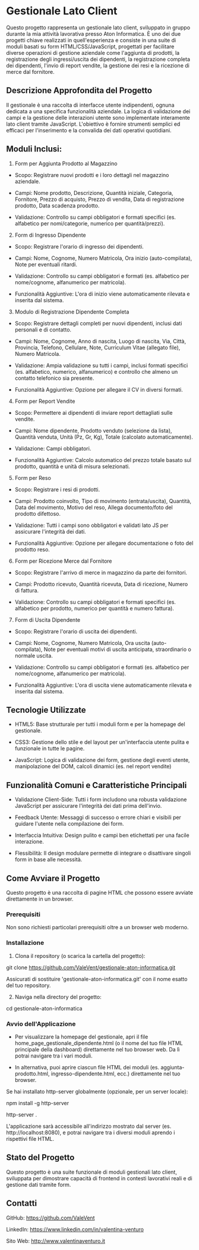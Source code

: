 # Gestionale Lato Client

Questo progetto rappresenta un gestionale lato client, sviluppato in gruppo durante la mia attività lavorativa presso Aton Informatica. È uno dei due progetti chiave realizzati in quell'esperienza e consiste in una suite di moduli basati su form HTML/CSS/JavaScript, progettati per facilitare diverse operazioni di gestione aziendale come l'aggiunta di prodotti, la registrazione degli ingressi/uscita dei dipendenti, la registrazione completa dei dipendenti, l'invio di report vendite, la gestione dei resi e la ricezione di merce dal fornitore.


## Descrizione Approfondita del Progetto

Il gestionale è una raccolta di interfacce utente indipendenti, ognuna dedicata a una specifica funzionalità aziendale. La logica di validazione dei campi e la gestione delle interazioni utente sono implementate interamente lato client tramite JavaScript. L'obiettivo è fornire strumenti semplici ed efficaci per l'inserimento e la convalida dei dati operativi quotidiani.


## Moduli Inclusi:

1. Form per Aggiunta Prodotto al Magazzino

 - Scopo: Registrare nuovi prodotti e i loro dettagli nel magazzino aziendale.

 - Campi: Nome prodotto, Descrizione, Quantità iniziale, Categoria, Fornitore, Prezzo di acquisto, Prezzo di vendita, Data di registrazione prodotto, Data scadenza prodotto.

 - Validazione: Controllo su campi obbligatori e formati specifici (es. alfabetico per nomi/categorie, numerico per quantità/prezzi).

2. Form di Ingresso Dipendente

 - Scopo: Registrare l'orario di ingresso dei dipendenti.

 - Campi: Nome, Cognome, Numero Matricola, Ora inizio (auto-compilata), Note per eventuali ritardi.

 - Validazione: Controllo su campi obbligatori e formati (es. alfabetico per nome/cognome, alfanumerico per matricola).

 - Funzionalità Aggiuntive: L'ora di inizio viene automaticamente rilevata e inserita dal sistema.

3. Modulo di Registrazione Dipendente Completa

 - Scopo: Registrare dettagli completi per nuovi dipendenti, inclusi dati personali e di contatto.

 - Campi: Nome, Cognome, Anno di nascita, Luogo di nascita, Via, Città, Provincia, Telefono, Cellulare, Note, Curriculum Vitae (allegato file), Numero Matricola.

 - Validazione: Ampia validazione su tutti i campi, inclusi formati specifici (es. alfabetico, numerico, alfanumerico) e controllo che almeno un contatto telefonico sia presente.

 - Funzionalità Aggiuntive: Opzione per allegare il CV in diversi formati.

4. Form per Report Vendite

 - Scopo: Permettere ai dipendenti di inviare report dettagliati sulle vendite.

 - Campi: Nome dipendente, Prodotto venduto (selezione da lista), Quantità venduta, Unità (Pz, Gr, Kg), Totale (calcolato automaticamente).

 - Validazione: Campi obbligatori.

 - Funzionalità Aggiuntive: Calcolo automatico del prezzo totale basato sul prodotto, quantità e unità di misura selezionati.

5. Form per Reso

 - Scopo: Registrare i resi di prodotti.

 - Campi: Prodotto coinvolto, Tipo di movimento (entrata/uscita), Quantità, Data del movimento, Motivo del reso, Allega documento/foto del prodotto difettoso.

 - Validazione: Tutti i campi sono obbligatori e validati lato JS per assicurare l'integrità dei dati.

 - Funzionalità Aggiuntive: Opzione per allegare documentazione o foto del prodotto reso.

6. Form per Ricezione Merce dal Fornitore

 - Scopo: Registrare l'arrivo di merce in magazzino da parte dei fornitori.

 - Campi: Prodotto ricevuto, Quantità ricevuta, Data di ricezione, Numero di fattura.

 - Validazione: Controllo su campi obbligatori e formati specifici (es. alfabetico per prodotto, numerico per quantità e numero fattura).

7. Form di Uscita Dipendente

 - Scopo: Registrare l'orario di uscita dei dipendenti.

 - Campi: Nome, Cognome, Numero Matricola, Ora uscita (auto-compilata), Note per eventuali motivi di uscita anticipata, straordinario o normale uscita.

 - Validazione: Controllo su campi obbligatori e formati (es. alfabetico per nome/cognome, alfanumerico per matricola).

 - Funzionalità Aggiuntive: L'ora di uscita viene automaticamente rilevata e inserita dal sistema.


## Tecnologie Utilizzate

- HTML5: Base strutturale per tutti i moduli form e per la homepage del gestionale.

- CSS3: Gestione dello stile e del layout per un'interfaccia utente pulita e funzionale in tutte le pagine.

- JavaScript: Logica di validazione dei form, gestione degli eventi utente, manipolazione del DOM, calcoli dinamici (es. nel report vendite)


## Funzionalità Comuni e Caratteristiche Principali

- Validazione Client-Side: Tutti i form includono una robusta validazione JavaScript per assicurare l'integrità dei dati prima dell'invio.

- Feedback Utente: Messaggi di successo o errore chiari e visibili per guidare l'utente nella compilazione dei form.

- Interfaccia Intuitiva: Design pulito e campi ben etichettati per una facile interazione.

- Flessibilità: Il design modulare permette di integrare o disattivare singoli form in base alle necessità.


## Come Avviare il Progetto

Questo progetto è una raccolta di pagine HTML che possono essere avviate direttamente in un browser.


### Prerequisiti

Non sono richiesti particolari prerequisiti oltre a un browser web moderno.


### Installazione

1. Clona il repository (o scarica la cartella del progetto):

git clone https://github.com/ValeVent/gestionale-aton-informatica.git

Assicurati di sostituire 'gestionale-aton-informatica.git' con il nome esatto del tuo repository.

2. Naviga nella directory del progetto:

cd gestionale-aton-informatica


### Avvio dell'Applicazione

- Per visualizzare la homepage del gestionale, apri il file home_page_gestionale_dipendente.html (o il nome del tuo file HTML principale della dashboard) direttamente nel tuo browser web. Da lì potrai navigare tra i vari moduli.

- In alternativa, puoi aprire ciascun file HTML dei moduli (es. aggiunta-prodotto.html, ingresso-dipendente.html, ecc.) direttamente nel tuo browser.

Se hai installato http-server globalmente (opzionale, per un server locale):

npm install -g http-server

http-server .

L'applicazione sarà accessibile all'indirizzo mostrato dal server (es. http://localhost:8080), e potrai navigare tra i diversi moduli aprendo i rispettivi file HTML.


## Stato del Progetto

Questo progetto è una suite funzionale di moduli gestionali lato client, sviluppata per dimostrare capacità di frontend in contesti lavorativi reali e di gestione dati tramite form.


## Contatti

GitHub: https://github.com/ValeVent

LinkedIn: https://www.linkedin.com/in/valentina-venturo

Sito Web: http://www.valentinaventuro.it
